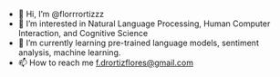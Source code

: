 - 👋 Hi, I’m @florrrortizzz
- 👀 I’m interested in Natural Language Processing, Human Computer Interaction, and Cognitive Science 
- 🌱 I’m currently learning pre-trained language models, sentiment analysis, machine learning.
- 📫 How to reach me f.drortizflores@gmail.com

<!---
florrrortizzz/florrrortizzz is a ✨ special ✨ repository because its `README.md` (this file) appears on your GitHub profile.
You can click the Preview link to take a look at your changes.
--->
